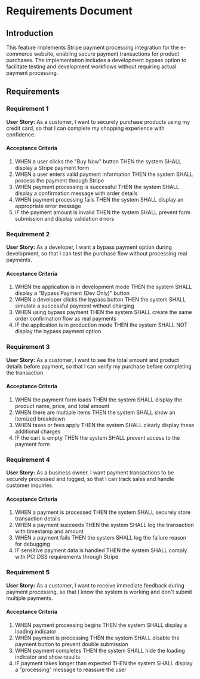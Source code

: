 # Requirements Document

## Introduction

This feature implements Stripe payment processing integration for the e-commerce website, enabling secure payment transactions for product purchases. The implementation includes a development bypass option to facilitate testing and development workflows without requiring actual payment processing.

## Requirements

### Requirement 1

**User Story:** As a customer, I want to securely purchase products using my credit card, so that I can complete my shopping experience with confidence.

#### Acceptance Criteria

1. WHEN a user clicks the "Buy Now" button THEN the system SHALL display a Stripe payment form
2. WHEN a user enters valid payment information THEN the system SHALL process the payment through Stripe
3. WHEN payment processing is successful THEN the system SHALL display a confirmation message with order details
4. WHEN payment processing fails THEN the system SHALL display an appropriate error message
5. IF the payment amount is invalid THEN the system SHALL prevent form submission and display validation errors

### Requirement 2

**User Story:** As a developer, I want a bypass payment option during development, so that I can test the purchase flow without processing real payments.

#### Acceptance Criteria

1. WHEN the application is in development mode THEN the system SHALL display a "Bypass Payment (Dev Only)" button
2. WHEN a developer clicks the bypass button THEN the system SHALL simulate a successful payment without charging
3. WHEN using bypass payment THEN the system SHALL create the same order confirmation flow as real payments
4. IF the application is in production mode THEN the system SHALL NOT display the bypass payment option

### Requirement 3

**User Story:** As a customer, I want to see the total amount and product details before payment, so that I can verify my purchase before completing the transaction.

#### Acceptance Criteria

1. WHEN the payment form loads THEN the system SHALL display the product name, price, and total amount
2. WHEN there are multiple items THEN the system SHALL show an itemized breakdown
3. WHEN taxes or fees apply THEN the system SHALL clearly display these additional charges
4. IF the cart is empty THEN the system SHALL prevent access to the payment form

### Requirement 4

**User Story:** As a business owner, I want payment transactions to be securely processed and logged, so that I can track sales and handle customer inquiries.

#### Acceptance Criteria

1. WHEN a payment is processed THEN the system SHALL securely store transaction details
2. WHEN a payment succeeds THEN the system SHALL log the transaction with timestamp and amount
3. WHEN a payment fails THEN the system SHALL log the failure reason for debugging
4. IF sensitive payment data is handled THEN the system SHALL comply with PCI DSS requirements through Stripe

### Requirement 5

**User Story:** As a customer, I want to receive immediate feedback during payment processing, so that I know the system is working and don't submit multiple payments.

#### Acceptance Criteria

1. WHEN payment processing begins THEN the system SHALL display a loading indicator
2. WHEN payment is processing THEN the system SHALL disable the payment button to prevent double submission
3. WHEN payment completes THEN the system SHALL hide the loading indicator and show results
4. IF payment takes longer than expected THEN the system SHALL display a "processing" message to reassure the user